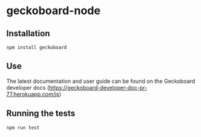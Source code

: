 # geckoboard-node

## Installation

```
npm install geckoboard
```

## Use

The latest documentation and user guide can be found on the Geckoboard developer docs (https://geckoboard-developer-doc-pr-77.herokuapp.com/js)

## Running the tests

```
npm run test
```
